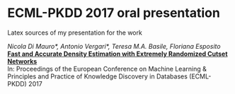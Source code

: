 # ECML-PKDD 2017 oral presentation

Latex sources of my presentation for the work

_Nicola Di Mauro*, Antonio Vergari*, Teresa M.A. Basile, Floriana Esposito_  
[**Fast and Accurate Density Estimation with Extremely Randomized Cutset Networks**](http://www.di.uniba.it/~ndm/pubs/ndm17ecml.pdf)  
In: Proceedings of the European Conference on Machine Learning & Principles and Practice of Knowledge Discovery in Databases (ECML-PKDD) 2017
